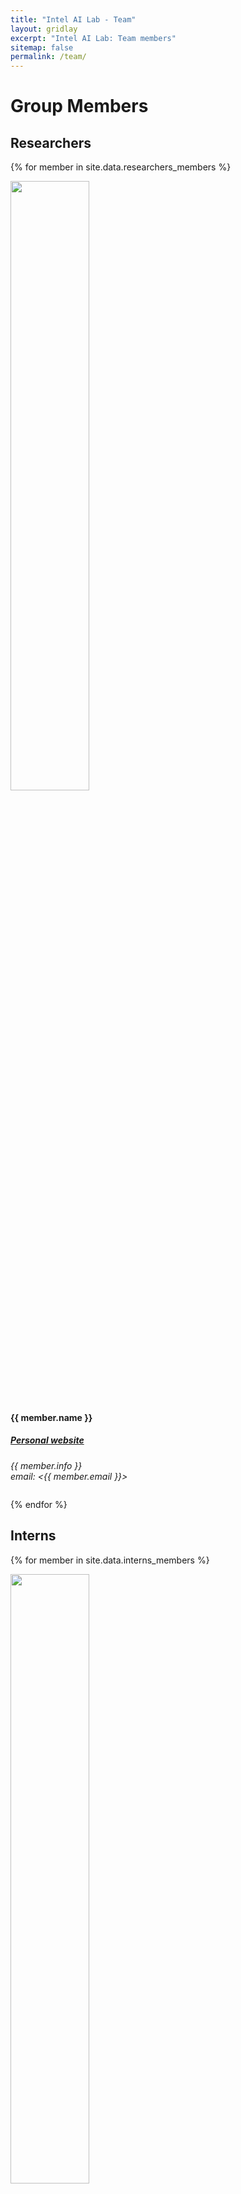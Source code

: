 ```yaml
---
title: "Intel AI Lab - Team"
layout: gridlay
excerpt: "Intel AI Lab: Team members"
sitemap: false
permalink: /team/
---
```


# Group Members 

 <!-- **We are  looking for new PhD students, Postdocs, and Master students to join the team** [(see openings)]({{ site.url }}{{ site.baseurl }}/openings) **!** -->


<!-- Jump to [staff](#staff), [master and bachelor students](#master-and-bachelor-students), [alumni](#alumni), [administrative support](#administrative-support), [lab visitors](#lab-visitors). -->

## Researchers

<div class="row">

{% for member in site.data.researchers_members %}

<div class="col-sm-4 clearfix">
  <img src="{{ site.url }}{{ site.baseurl }}/images/teampic/{{ member.photo }}" class="img-responsive" width="50%" style="float: up" />
  <h4>{{ member.name }}</h4>
  <h5> <a href="{{ member.website }}">Personal website</a> </h5>
  <i>{{ member.info }} <br>email: <{{ member.email }}></i>
  <ul style="overflow: hidden"></ul>
</div>

{% endfor %}

</div>



## Interns

<div class="row">

{% for member in site.data.interns_members %}

<div class="col-sm-4 clearfix">
  <img src="{{ site.url }}{{ site.baseurl }}/images/teampic/{{ member.photo }}" class="img-responsive" width="50%" style="float: up" />
  <h4>{{ member.name }}</h4>
  <h5> <a href="{{ member.website }}">Personal website</a> </h5>
  <i>{{ member.info }} <br>email: <{{ member.email }}></i>
  <ul style="overflow: hidden"></ul>
</div>

{% endfor %}

</div>
